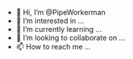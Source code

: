 - 👋 Hi, I’m @PipeWorkerman
- 👀 I’m interested in ...
- 🌱 I’m currently learning ...
- 💞️ I’m looking to collaborate on ...
- 📫 How to reach me ...

<!---
PipeWorkerman/PipeWorkerman is a ✨ special ✨ repository because its `README.md` (this file) appears on your GitHub profile.
You can click the Preview link to take a look at your changes.
--->
